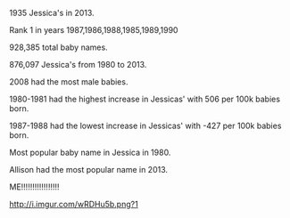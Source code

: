 1935 Jessica's in 2013.

Rank 1 in years 1987,1986,1988,1985,1989,1990

928,385 total baby names.

876,097 Jessica's from 1980 to 2013.

2008 had the most male babies.

1980-1981 had the highest increase in Jessicas' with 506 per 100k babies born.

1987-1988 had the lowest increase in Jessicas' with -427 per 100k babies born.

Most popular baby name in Jessica in 1980.

Allison had the most popular name in 2013.

ME!!!!!!!!!!!!!!!!!

http://i.imgur.com/wRDHu5b.png?1
